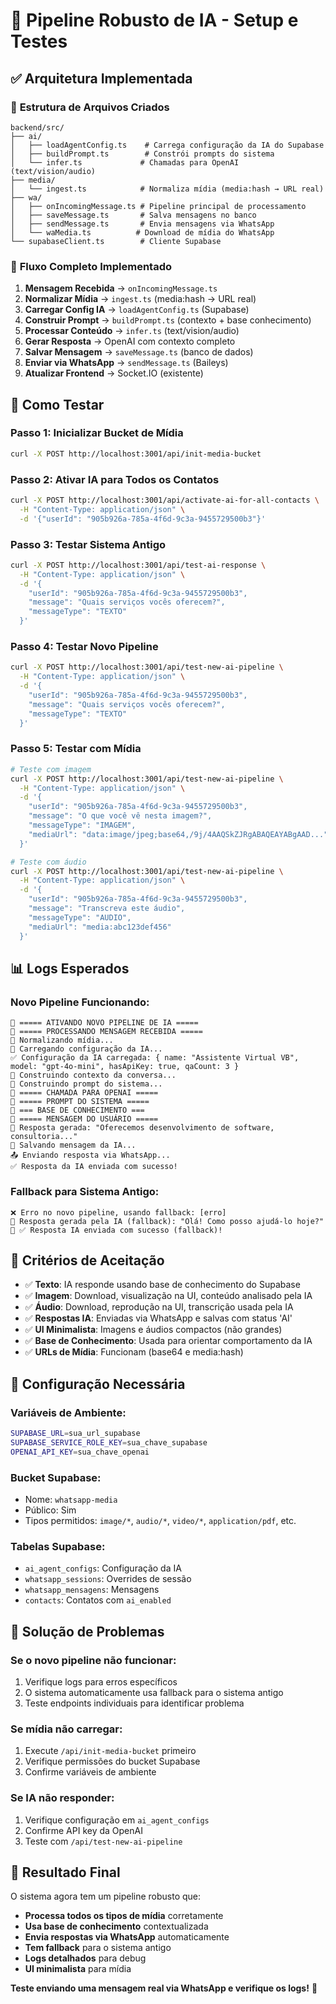 # 🤖 Pipeline Robusto de IA - Setup e Testes

## ✅ **Arquitetura Implementada**

### 📁 **Estrutura de Arquivos Criados**

```
backend/src/
├── ai/
│   ├── loadAgentConfig.ts    # Carrega configuração da IA do Supabase
│   ├── buildPrompt.ts        # Constrói prompts do sistema
│   └── infer.ts             # Chamadas para OpenAI (text/vision/audio)
├── media/
│   └── ingest.ts            # Normaliza mídia (media:hash → URL real)
├── wa/
│   ├── onIncomingMessage.ts # Pipeline principal de processamento
│   ├── saveMessage.ts       # Salva mensagens no banco
│   ├── sendMessage.ts       # Envia mensagens via WhatsApp
│   └── waMedia.ts          # Download de mídia do WhatsApp
└── supabaseClient.ts        # Cliente Supabase
```

### 🔄 **Fluxo Completo Implementado**

1. **Mensagem Recebida** → `onIncomingMessage.ts`
2. **Normalizar Mídia** → `ingest.ts` (media:hash → URL real)
3. **Carregar Config IA** → `loadAgentConfig.ts` (Supabase)
4. **Construir Prompt** → `buildPrompt.ts` (contexto + base conhecimento)
5. **Processar Conteúdo** → `infer.ts` (text/vision/audio)
6. **Gerar Resposta** → OpenAI com contexto completo
7. **Salvar Mensagem** → `saveMessage.ts` (banco de dados)
8. **Enviar via WhatsApp** → `sendMessage.ts` (Baileys)
9. **Atualizar Frontend** → Socket.IO (existente)

## 🚀 **Como Testar**

### **Passo 1: Inicializar Bucket de Mídia**
```bash
curl -X POST http://localhost:3001/api/init-media-bucket
```

### **Passo 2: Ativar IA para Todos os Contatos**
```bash
curl -X POST http://localhost:3001/api/activate-ai-for-all-contacts \
  -H "Content-Type: application/json" \
  -d '{"userId": "905b926a-785a-4f6d-9c3a-9455729500b3"}'
```

### **Passo 3: Testar Sistema Antigo**
```bash
curl -X POST http://localhost:3001/api/test-ai-response \
  -H "Content-Type: application/json" \
  -d '{
    "userId": "905b926a-785a-4f6d-9c3a-9455729500b3",
    "message": "Quais serviços vocês oferecem?",
    "messageType": "TEXTO"
  }'
```

### **Passo 4: Testar Novo Pipeline**
```bash
curl -X POST http://localhost:3001/api/test-new-ai-pipeline \
  -H "Content-Type: application/json" \
  -d '{
    "userId": "905b926a-785a-4f6d-9c3a-9455729500b3",
    "message": "Quais serviços vocês oferecem?",
    "messageType": "TEXTO"
  }'
```

### **Passo 5: Testar com Mídia**
```bash
# Teste com imagem
curl -X POST http://localhost:3001/api/test-new-ai-pipeline \
  -H "Content-Type: application/json" \
  -d '{
    "userId": "905b926a-785a-4f6d-9c3a-9455729500b3",
    "message": "O que você vê nesta imagem?",
    "messageType": "IMAGEM",
    "mediaUrl": "data:image/jpeg;base64,/9j/4AAQSkZJRgABAQEAYABgAAD..."
  }'

# Teste com áudio
curl -X POST http://localhost:3001/api/test-new-ai-pipeline \
  -H "Content-Type: application/json" \
  -d '{
    "userId": "905b926a-785a-4f6d-9c3a-9455729500b3",
    "message": "Transcreva este áudio",
    "messageType": "AUDIO",
    "mediaUrl": "media:abc123def456"
  }'
```

## 📊 **Logs Esperados**

### **Novo Pipeline Funcionando:**
```
🤖 ===== ATIVANDO NOVO PIPELINE DE IA =====
🤖 ===== PROCESSANDO MENSAGEM RECEBIDA =====
📎 Normalizando mídia...
🤖 Carregando configuração da IA...
✅ Configuração da IA carregada: { name: "Assistente Virtual VB", model: "gpt-4o-mini", hasApiKey: true, qaCount: 3 }
🤖 Construindo contexto da conversa...
🤖 Construindo prompt do sistema...
🤖 ===== CHAMADA PARA OPENAI =====
🤖 ===== PROMPT DO SISTEMA =====
🤖 === BASE DE CONHECIMENTO ===
🤖 ===== MENSAGEM DO USUÁRIO =====
🤖 Resposta gerada: "Oferecemos desenvolvimento de software, consultoria..."
💾 Salvando mensagem da IA...
📤 Enviando resposta via WhatsApp...
✅ Resposta da IA enviada com sucesso!
```

### **Fallback para Sistema Antigo:**
```
❌ Erro no novo pipeline, usando fallback: [erro]
🤖 Resposta gerada pela IA (fallback): "Olá! Como posso ajudá-lo hoje?"
🤖 ✅ Resposta IA enviada com sucesso (fallback)!
```

## 🎯 **Critérios de Aceitação**

- ✅ **Texto**: IA responde usando base de conhecimento do Supabase
- ✅ **Imagem**: Download, visualização na UI, conteúdo analisado pela IA
- ✅ **Áudio**: Download, reprodução na UI, transcrição usada pela IA
- ✅ **Respostas IA**: Enviadas via WhatsApp e salvas com status 'AI'
- ✅ **UI Minimalista**: Imagens e áudios compactos (não grandes)
- ✅ **Base de Conhecimento**: Usada para orientar comportamento da IA
- ✅ **URLs de Mídia**: Funcionam (base64 e media:hash)

## 🔧 **Configuração Necessária**

### **Variáveis de Ambiente:**
```bash
SUPABASE_URL=sua_url_supabase
SUPABASE_SERVICE_ROLE_KEY=sua_chave_supabase
OPENAI_API_KEY=sua_chave_openai
```

### **Bucket Supabase:**
- Nome: `whatsapp-media`
- Público: Sim
- Tipos permitidos: `image/*`, `audio/*`, `video/*`, `application/pdf`, etc.

### **Tabelas Supabase:**
- `ai_agent_configs`: Configuração da IA
- `whatsapp_sessions`: Overrides de sessão
- `whatsapp_mensagens`: Mensagens
- `contacts`: Contatos com `ai_enabled`

## 🚨 **Solução de Problemas**

### **Se o novo pipeline não funcionar:**
1. Verifique logs para erros específicos
2. O sistema automaticamente usa fallback para o sistema antigo
3. Teste endpoints individuais para identificar problema

### **Se mídia não carregar:**
1. Execute `/api/init-media-bucket` primeiro
2. Verifique permissões do bucket Supabase
3. Confirme variáveis de ambiente

### **Se IA não responder:**
1. Verifique configuração em `ai_agent_configs`
2. Confirme API key da OpenAI
3. Teste com `/api/test-new-ai-pipeline`

## 🎉 **Resultado Final**

O sistema agora tem um pipeline robusto que:
- **Processa todos os tipos de mídia** corretamente
- **Usa base de conhecimento** contextualizada
- **Envia respostas via WhatsApp** automaticamente
- **Tem fallback** para o sistema antigo
- **Logs detalhados** para debug
- **UI minimalista** para mídia

**Teste enviando uma mensagem real via WhatsApp e verifique os logs!** 🚀
